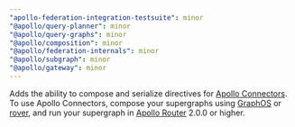 ```yaml
---
"apollo-federation-integration-testsuite": minor
"@apollo/query-planner": minor
"@apollo/query-graphs": minor
"@apollo/composition": minor
"@apollo/federation-internals": minor
"@apollo/subgraph": minor
"@apollo/gateway": minor
---
```


Adds the ability to compose and serialize directives for [Apollo Connectors](https://go.apollo.dev/connectors). To use Apollo Connectors, compose your supergraphs using [GraphOS](https://www.apollographql.com/docs/graphos/platform/schema-management) or [rover](https://www.apollographql.com/docs/rover/commands/dev), and run your supergraph in [Apollo Router](https://www.apollographql.com/docs/graphos/routing) 2.0.0 or higher.
